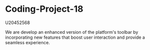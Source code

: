 # Coding-Project-18

U20452568

We are develop an enhanced version of the platform's toolbar by incorporating new features that boost user interaction and provide a seamless experience.
